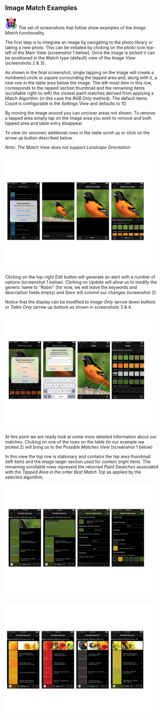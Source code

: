 ## Image Match Examples

![RGButterfly Logo](images/RGButterfly_Logo.png) The set of screenshots that follow show examples of the _Image Match_ functionality.

The first step is to integrate an image by navigating to the photo library or taking a new photo. This can be initiated by clicking on the _photo_ icon top-left of the Main View (screenshot 1 below). Once the image is picked it can be positioned in the _Match_ type (default) view of the _Image View_ (screenshots 2 & 3).

As shown in the final screenshot, single tapping on the image will create a numbered circle or square surrounding the tapped area and, along with it, a new row in the table area below the image. The left-most item in this row, corresponds to the tapped section thumbnail and the remaining items (scrollable right-to-left) the closest paint matches derived from applying a Match Algorithm (in this case the _RGB Only_ method). The default items _Count_ is configurable is the _Settings View_ and defaults to 10.

By moving the image around you can uncover areas not shown. To remove a tapped area simply tap on the image area you wish to remove and both tapped area and table entry disappear.

To view (or uncover) additional rows in the table scroll up or click on the _arrow up_ button described below.

_Note: The Match View does not support Landcape Orientation_

![Match Capture and Tap](images/MatchCapture_and_Tap.jpg)

Clicking on the top-right _Edit_ button will generate an alert with a number of options (screenshot 1 below). Clicking on _Update_ will allow us to modify the generic name to "Robin" (for now, we will leave the keywords and description fields empty) and _Save_ will commit our changes (screenshot 2).

Notice that the display can be modified to _Image Only_ (arrow down button) or _Table Only_ (arrow up button) as shown in screenshots 3 & 4.


![Match Update and Resize](images/MatchUpdate_and_Resize.jpg)

At this point we are ready look at some more detailed information about our matches. Clicking on one of the rows on the table (in our example we picked 2) will bring us to the _Possible Matches View_ (screenshot 1 below)

In this view the top row is stationary and contains the tap area thumbnail (left item) and the image larger section used for context (right item). The remaining scrollable rows represent the returned _Paint Swatches_ associated with the _Tapped Area_ in the order _Best Match Top_ as applied by the selected algorithm.



![Match Detail](images/MatchDetail.jpg)

![Match Areas Navigation](images/MatchAreasNav.jpg)

